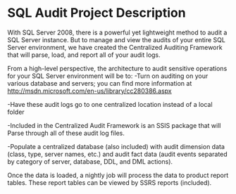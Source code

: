 SQL Audit Project Description
=============================

With SQL Server 2008, there is a powerful yet lightweight method to audit a SQL Server instance. But to manage and view the audits of your entire SQL Server environment, we have created the Centralized Auditing Framework that will parse, load, and report all of your audit logs. 

From a high-level perspective, the architecture to audit sensitive operations for your SQL Server environment will be to: 
-Turn on auditing on your various database and servers; you can find more information at http://msdn.microsoft.com/en-us/library/cc280386.aspx

-Have these audit logs go to one centralized location instead of a local folder 

-Included in the Centralized Audit Framework is an SSIS package that will Parse through all of these audit log files.

-Populate a centralized database (also included) with audit dimension data (class, type, server names, etc.) and audit fact data (audit events separated by category of server, database, DDL, and DML actions).

Once the data is loaded, a nightly job will process the data to product report tables. 
These report tables can be viewed by SSRS reports (included).

